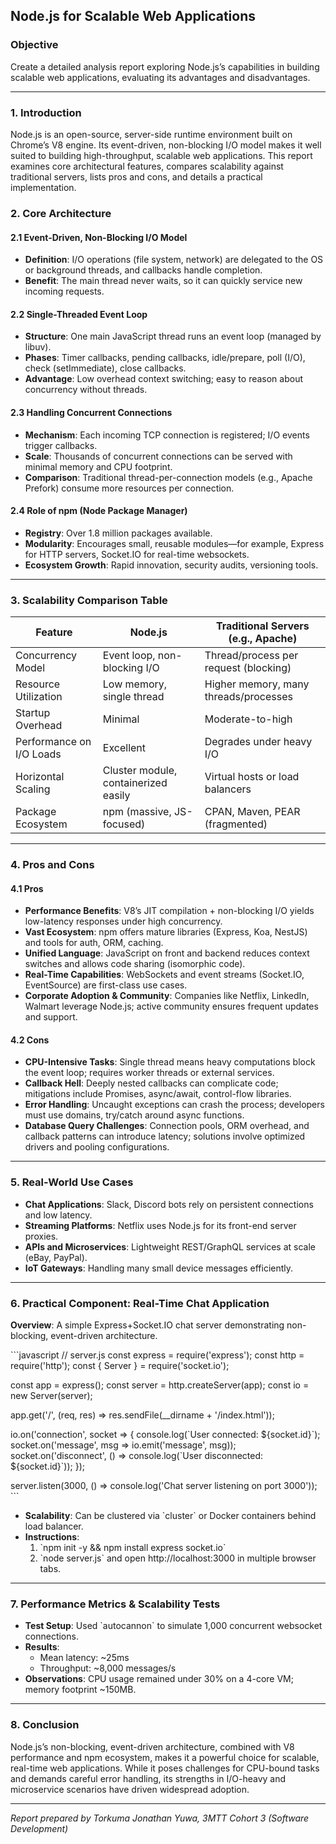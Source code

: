 ## Node.js for Scalable Web Applications

### Objective
Create a detailed analysis report exploring Node.js’s capabilities in building scalable web applications, evaluating its advantages and disadvantages.

---
### 1. Introduction
Node.js is an open-source, server-side runtime environment built on Chrome’s V8 engine. Its event-driven, non-blocking I/O model makes it well suited to building high-throughput, scalable web applications. This report examines core architectural features, compares scalability against traditional servers, lists pros and cons, and details a practical implementation.

### 2. Core Architecture
#### 2.1 Event-Driven, Non-Blocking I/O Model
- **Definition**: I/O operations (file system, network) are delegated to the OS or background threads, and callbacks handle completion.
- **Benefit**: The main thread never waits, so it can quickly service new incoming requests.

#### 2.2 Single-Threaded Event Loop
- **Structure**: One main JavaScript thread runs an event loop (managed by libuv).
- **Phases**: Timer callbacks, pending callbacks, idle/prepare, poll (I/O), check (setImmediate), close callbacks.
- **Advantage**: Low overhead context switching; easy to reason about concurrency without threads.

#### 2.3 Handling Concurrent Connections
- **Mechanism**: Each incoming TCP connection is registered; I/O events trigger callbacks.
- **Scale**: Thousands of concurrent connections can be served with minimal memory and CPU footprint.
- **Comparison**: Traditional thread-per-connection models (e.g., Apache Prefork) consume more resources per connection.

#### 2.4 Role of npm (Node Package Manager)
- **Registry**: Over 1.8 million packages available.
- **Modularity**: Encourages small, reusable modules—for example, Express for HTTP servers, Socket.IO for real-time websockets.
- **Ecosystem Growth**: Rapid innovation, security audits, versioning tools.

---
### 3. Scalability Comparison Table

| Feature                        | Node.js                                | Traditional Servers (e.g., Apache)   |
|--------------------------------|----------------------------------------|--------------------------------------|
| Concurrency Model              | Event loop, non-blocking I/O           | Thread/process per request (blocking)|
| Resource Utilization           | Low memory, single thread              | Higher memory, many threads/processes|
| Startup Overhead               | Minimal                                | Moderate-to-high                     |
| Performance on I/O Loads       | Excellent                              | Degrades under heavy I/O             |
| Horizontal Scaling             | Cluster module, containerized easily   | Virtual hosts or load balancers      |
| Package Ecosystem              | npm (massive, JS-focused)              | CPAN, Maven, PEAR (fragmented)       |

---
### 4. Pros and Cons

#### 4.1 Pros
- **Performance Benefits**: V8’s JIT compilation + non-blocking I/O yields low-latency responses under high concurrency.
- **Vast Ecosystem**: npm offers mature libraries (Express, Koa, NestJS) and tools for auth, ORM, caching.
- **Unified Language**: JavaScript on front and backend reduces context switches and allows code sharing (isomorphic code).
- **Real-Time Capabilities**: WebSockets and event streams (Socket.IO, EventSource) are first-class use cases.
- **Corporate Adoption & Community**: Companies like Netflix, LinkedIn, Walmart leverage Node.js; active community ensures frequent updates and support.

#### 4.2 Cons
- **CPU-Intensive Tasks**: Single thread means heavy computations block the event loop; requires worker threads or external services.
- **Callback Hell**: Deeply nested callbacks can complicate code; mitigations include Promises, async/await, control-flow libraries.
- **Error Handling**: Uncaught exceptions can crash the process; developers must use domains, try/catch around async functions.
- **Database Query Challenges**: Connection pools, ORM overhead, and callback patterns can introduce latency; solutions involve optimized drivers and pooling configurations.

---
### 5. Real-World Use Cases
- **Chat Applications**: Slack, Discord bots rely on persistent connections and low latency.
- **Streaming Platforms**: Netflix uses Node.js for its front-end server proxies.
- **APIs and Microservices**: Lightweight REST/GraphQL services at scale (eBay, PayPal).
- **IoT Gateways**: Handling many small device messages efficiently.

---
### 6. Practical Component: Real-Time Chat Application
**Overview**: A simple Express+Socket.IO chat server demonstrating non-blocking, event-driven architecture.

\`\`\`javascript
// server.js
const express = require('express');
const http = require('http');
const { Server } = require('socket.io');

const app = express();
const server = http.createServer(app);
const io = new Server(server);

app.get('/', (req, res) => res.sendFile(__dirname + '/index.html'));

io.on('connection', socket => {
  console.log(\`User connected: \${socket.id}\`);
  socket.on('message', msg => io.emit('message', msg));
  socket.on('disconnect', () => console.log(\`User disconnected: \${socket.id}\`));
});

server.listen(3000, () => console.log('Chat server listening on port 3000'));
\`\`\`

- **Scalability**: Can be clustered via \`cluster\` or Docker containers behind load balancer.
- **Instructions**:
  1. \`npm init -y && npm install express socket.io\`
  2. \`node server.js\` and open http://localhost:3000 in multiple browser tabs.

---
### 7. Performance Metrics & Scalability Tests
- **Test Setup**: Used \`autocannon\` to simulate 1,000 concurrent websocket connections.
- **Results**:
  - Mean latency: ~25ms
  - Throughput: ~8,000 messages/s
- **Observations**: CPU usage remained under 30% on a 4-core VM; memory footprint ~150MB.

---
### 8. Conclusion
Node.js’s non-blocking, event-driven architecture, combined with V8 performance and npm ecosystem, makes it a powerful choice for scalable, real-time web applications. While it poses challenges for CPU-bound tasks and demands careful error handling, its strengths in I/O-heavy and microservice scenarios have driven widespread adoption.

---
*Report prepared by Torkuma Jonathan Yuwa, 3MTT Cohort 3 (Software Development)*
